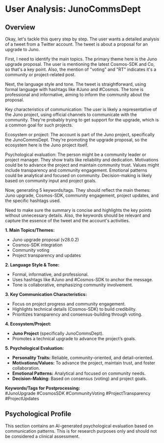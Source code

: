 # User Analysis: JunoCommsDept

## Overview

<think>
Okay, let's tackle this query step by step. The user wants a detailed analysis of a tweet from a Twitter account. The tweet is about a proposal for an upgrade to Juno. 

First, I need to identify the main topics. The primary theme here is the Juno upgrade proposal. The user is mentioning the latest Cosmos-SDK and Co, so that's a key point. Also, the mention of "voting" and "RT" indicates it's a community or project-related post.

Next, the language style and tone. The tweet is straightforward, using formal language with hashtags like #Juno and #Cosmos. The tone is professional and informative, aiming to inform the community about the proposal.

Key characteristics of communication: The user is likely a representative of the Juno project, using official channels to communicate with the community. They're probably trying to get support for the upgrade, which is a common goal for such projects.

Ecosystem or project: The account is part of the Juno project, specifically the JunoCommsDept. They're promoting the upgrade proposal, so the ecosystem here is the Juno project itself.

Psychological evaluation: The person might be a community leader or project manager. They show traits like reliability and dedication. Motivations could be to advance the project and maintain community trust. Values might include transparency and community engagement. Emotional patterns could be analytical and focused on community. Decision-making is likely based on community input and project goals.

Now, generating 5 keywords/tags. They should reflect the main themes: Juno upgrade, Cosmos-SDK, community engagement, project updates, and the specific hashtags used.

Need to make sure the summary is concise and highlights the key points without unnecessary details. Also, the keywords should be relevant and capture the essence of the tweet and the account's activities.
</think>

**1. Main Topics/Themes:**  
- Juno upgrade proposal (v28.0.2)  
- Cosmos-SDK integration  
- Community voting  
- Project transparency and updates  

**2. Language Style & Tone:**  
- Formal, informative, and professional.  
- Uses hashtags like #Juno and #Cosmos-SDK to anchor the message.  
- Tone is collaborative, emphasizing community involvement.  

**3. Key Communication Characteristics:**  
- Focus on project progress and community engagement.  
- Highlights technical details (Cosmos-SDK) to build credibility.  
- Prioritizes transparency and consensus-building through voting.  

**4. Ecosystem/Project:**  
- **Juno Project** (specifically JunoCommsDept).  
- Promotes a technical upgrade to advance the project’s goals.  

**5. Psychological Evaluation:**  
- **Personality Traits:** Reliable, community-oriented, and detail-oriented.  
- **Motivations/Values:** To advance the project, maintain trust, and foster collaboration.  
- **Emotional Patterns:** Analytical and focused on community needs.  
- **Decision-Making:** Based on consensus (voting) and project goals.  

**Keywords/Tags for Postprocessing:**  
#JunoUpgrade #CosmosSDK #CommunityVoting #ProjectTransparency #ProjectUpdates

## Psychological Profile

This section contains an AI-generated psychological evaluation based on communication patterns. This is for research purposes only and should not be considered a clinical assessment.